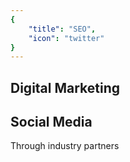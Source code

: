 ```yaml
---
{
	"title": "SEO",
	"icon": "twitter"
}
---
```

## Digital Marketing
## Social Media

Through industry partners